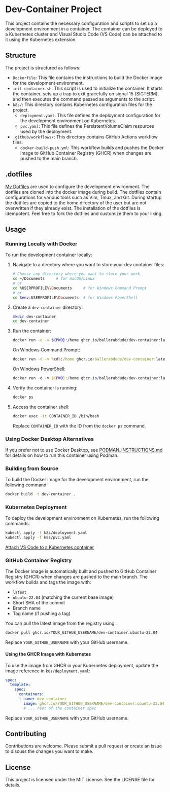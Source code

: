 # Dev-Container Project

This project contains the necessary configuration and scripts to set up a development environment in a container. The container can be deployed to a Kubernetes cluster and Visual Studio Code (VS Code) can be attached to it using the Kubernetes extension.

## Structure

The project is structured as follows:

- `Dockerfile`: This file contains the instructions to build the Docker image for the development environment.
- `init-container.sh`: This script is used to initialize the container. It starts the container, sets up a trap to exit gracefully on signal 15 (SIGTERM), and then executes the command passed as arguments to the script.
- `k8s/`: This directory contains Kubernetes configuration files for the project.
  - `deployment.yaml`: This file defines the deployment configuration for the development environment on Kubernetes.
  - `pvc.yaml`: This file defines the PersistentVolumeClaim resources used by the deployment.
- `.github/workflows/`: This directory contains GitHub Actions workflow files.
  - `docker-build-push.yml`: This workflow builds and pushes the Docker image to GitHub Container Registry (GHCR) when changes are pushed to the main branch.

## .dotfiles
[My Dotfiles](https://github.com/ballerabdude/dotfiles) are used to configure the development environment. The dotfiles are cloned into the docker image during build. The dotfiles contain configurations for various tools such as Vim, Tmux, and Git.
During startup the dotfiles are copied to the home directory of the user but are not overwritten if they already exist. The installation of the dotfiles is idempotent. Feel free to fork the dotfiles and customize them to your liking.

## Usage

### Running Locally with Docker

To run the development container locally:

1. Navigate to a directory where you want to store your dev container files:
   ```bash
   # Choose any directory where you want to store your work
   cd ~/Documents     # for macOS/Linux
   # or
   cd %USERPROFILE%\Documents     # for Windows Command Prompt
   # or
   cd $env:USERPROFILE\Documents  # for Windows PowerShell
   ```

2. Create a `dev-container` directory:
   ```bash
   mkdir dev-container
   cd dev-container
   ```

3. Run the container:
   ```bash
   docker run -d -v ${PWD}:/home ghcr.io/ballerabdude/dev-container:latest
   ```
   
   On Windows Command Prompt:
   ```cmd
   docker run -d -v %cd%:/home ghcr.io/ballerabdude/dev-container:latest
   ```
   
   On Windows PowerShell:
   ```powershell
   docker run -d -v ${PWD}:/home ghcr.io/ballerabdude/dev-container:latest
   ```

4. Verify the container is running:
   ```bash
   docker ps
   ```

5. Access the container shell:
   ```bash
   docker exec -it CONTAINER_ID /bin/bash
   ```
   Replace `CONTAINER_ID` with the ID from the `docker ps` command.
   
### Using Docker Desktop Alternatives

If you prefer not to use Docker Desktop, see [PODMAN_INSTRUCTIONS.md](PODMAN_INSTRUCTIONS.md) for details on how to run this container using Podman.

### Building from Source

To build the Docker image for the development environment, run the following command:

```sh
docker build -t dev-container .
```

### Kubernetes Deployment

To deploy the development environment on Kubernetes, run the following commands:
```sh
kubectl apply -f k8s/deployment.yaml
kubectl apply -f k8s/pvc.yaml
```

[Attach VS Code to a Kubernetes container](https://code.visualstudio.com/docs/devcontainers/attach-container#:~:text=To%20attach%20to%20a%20container,want%20to%20attach%20to%20resides.)

### GitHub Container Registry

The Docker image is automatically built and pushed to GitHub Container Registry (GHCR) when changes are pushed to the main branch. The workflow builds and tags the image with:
- `latest`
- `ubuntu-22.04` (matching the current base image)
- Short SHA of the commit
- Branch name
- Tag name (if pushing a tag)

You can pull the latest image from the registry using:

```sh
docker pull ghcr.io/YOUR_GITHUB_USERNAME/dev-container:ubuntu-22.04
```

Replace `YOUR_GITHUB_USERNAME` with your GitHub username.

#### Using the GHCR Image with Kubernetes

To use the image from GHCR in your Kubernetes deployment, update the image reference in `k8s/deployment.yaml`:

```yaml
spec:
  template:
    spec:
      containers:
      - name: dev-container
        image: ghcr.io/YOUR_GITHUB_USERNAME/dev-container:ubuntu-22.04
        # ... rest of the container spec
```

Replace `YOUR_GITHUB_USERNAME` with your GitHub username.

## Contributing
Contributions are welcome. Please submit a pull request or create an issue to discuss the changes you want to make.

## License
This project is licensed under the MIT License. See the LICENSE file for details.

